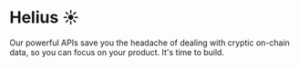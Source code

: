 # Helius ☀️

Our powerful APIs save you the headache of dealing with cryptic on-chain data, so you can focus on your product. It's time to build. 

